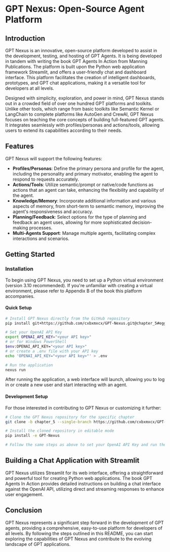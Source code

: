 # GPT Nexus: Open-Source Agent Platform

## Introduction

GPT Nexus is an innovative, open-source platform developed to assist in the development, testing, and hosting of GPT Agents. It is being developed in tandem with writing the book GPT Agents In Action from Manning Publications. The platform is built upon the Python web application framework Streamlit, and offers a user-friendly chat and dashboard interface. This platform facilitates the creation of intelligent dashboards, prototypes, and GPT chat applications, making it a versatile tool for developers at all levels.

Designed with simplicity, exploration, and power in mind, GPT Nexus stands out in a crowded field of over one hundred GPT platforms and toolkits. Unlike other tools, which range from basic toolkits like Semantic Kernel or LangChain to complete platforms like AutoGen and CrewAI, GPT Nexus focuses on teaching the core concepts of building full-featured GPT agents. It integrates seamlessly with profiles/personas and actions/tools, allowing users to extend its capabilities according to their needs.

## Features
GPT Nexus will support the following features:
- **Profiles/Personas**: Define the primary persona and profile for the agent, including the personality and primary motivator, enabling the agent to respond to requests accurately.
- **Actions/Tools**: Utilize semantic/prompt or native/code functions as actions that an agent can take, enhancing the flexibility and capability of the agent.
- **Knowledge/Memory**: Incorporate additional information and various aspects of memory, from short-term to semantic memory, improving the agent's responsiveness and accuracy.
- **Planning/Feedback**: Select options for the type of planning and feedback an agent uses, allowing for more sophisticated decision-making processes.
- **Multi-Agents Support**: Manage multiple agents, facilitating complex interactions and scenarios.

## Getting Started

### Installation

To begin using GPT Nexus, you need to set up a Python virtual environment (version 3.10 recommended). If you're unfamiliar with creating a virtual environment, please refer to Appendix B of the book this platform accompanies.

#### Quick Setup

```bash
# Install GPT Nexus directly from the GitHub repository
pip install git+https://github.com/cxbxmxcx/GPT-Nexus.git@chapter_5#egg=gpt-nexus

# Set your OpenAI API Key
export OPENAI_API_KEY="<your API key>"
# or for Windows PowerShell
$env:OPENAI_API_KEY="<your API key>"
# or create a .env file with your API key
echo 'OPENAI_API_KEY="<your API key>"' > .env

# Run the application
nexus run
```

After running the application, a web interface will launch, allowing you to log in or create a new user and start interacting with an agent.

#### Development Setup

For those interested in contributing to GPT Nexus or customizing it further:

```bash
# Clone the GPT Nexus repository for the specific chapter
git clone -b chapter_5 --single-branch https://github.com/cxbxmxcx/GPT-Nexus.git

# Install the cloned repository in editable mode
pip install -e GPT-Nexus

# Follow the same steps as above to set your OpenAI API Key and run the application
```

## Building a Chat Application with Streamlit

GPT Nexus utilizes Streamlit for its web interface, offering a straightforward and powerful tool for creating Python web applications. The book GPT Agents In Action provides detailed instructions on building a chat interface against the OpenAI API, utilizing direct and streaming responses to enhance user engagement.

## Conclusion

GPT Nexus represents a significant step forward in the development of GPT agents, providing a comprehensive, easy-to-use platform for developers of all levels. By following the steps outlined in this README, you can start exploring the capabilities of GPT Nexus and contribute to the evolving landscape of GPT applications.



